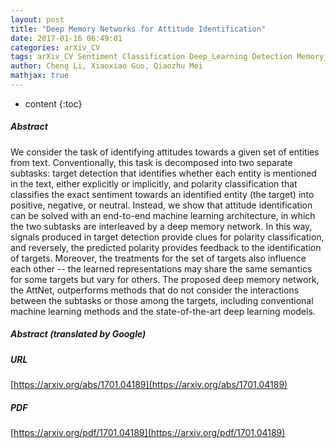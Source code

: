 ```yaml
---
layout: post
title: "Deep Memory Networks for Attitude Identification"
date: 2017-01-16 06:49:01
categories: arXiv_CV
tags: arXiv_CV Sentiment Classification Deep_Learning Detection Memory_Networks
author: Cheng Li, Xiaoxiao Guo, Qiaozhu Mei
mathjax: true
---
```


* content
{:toc}

##### Abstract
We consider the task of identifying attitudes towards a given set of entities from text. Conventionally, this task is decomposed into two separate subtasks: target detection that identifies whether each entity is mentioned in the text, either explicitly or implicitly, and polarity classification that classifies the exact sentiment towards an identified entity (the target) into positive, negative, or neutral. Instead, we show that attitude identification can be solved with an end-to-end machine learning architecture, in which the two subtasks are interleaved by a deep memory network. In this way, signals produced in target detection provide clues for polarity classification, and reversely, the predicted polarity provides feedback to the identification of targets. Moreover, the treatments for the set of targets also influence each other -- the learned representations may share the same semantics for some targets but vary for others. The proposed deep memory network, the AttNet, outperforms methods that do not consider the interactions between the subtasks or those among the targets, including conventional machine learning methods and the state-of-the-art deep learning models.

##### Abstract (translated by Google)


##### URL
[https://arxiv.org/abs/1701.04189](https://arxiv.org/abs/1701.04189)

##### PDF
[https://arxiv.org/pdf/1701.04189](https://arxiv.org/pdf/1701.04189)

